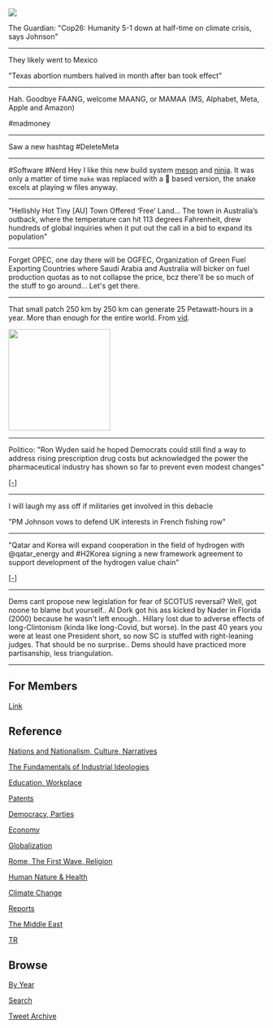 <img src="https://drive.google.com/uc?export=view&id=1B2wf9R7AMH1d7Vw6e2mucLbIQ5NSjir7"/>

The Guardian: "Cop26: Humanity 5-1 down at half-time on climate crisis, says Johnson"

---

They likely went to Mexico

"Texas abortion numbers halved in month after ban took effect"

---

Hah. Goodbye FAANG, welcome MAANG, or MAMAA (MS, Alphabet, Meta, Apple
and Amazon)

\#madmoney

---

Saw a new hashtag \#DeleteMeta

---

\#Software \#Nerd Hey I like this new build system [meson](http://mesonbuild.com/)
and [ninja](https://ninja-build.org/). It was only a matter of time `make`
was replaced with a 🐍 based version, the snake excels at playing w files anyway.

---

"Hellishly Hot Tiny [AU] Town Offered ‘Free’ Land...  The town in
Australia’s outback, where the temperature can hit 113 degrees
Fahrenheit, drew hundreds of global inquiries when it put out the call
in a bid to expand its population"

---

Forget OPEC, one day there will be OGFEC, Organization of Green Fuel
Exporting Countries where Saudi Arabia and Australia will bicker on
fuel production quotas as to not collapse the price, bcz there'll be
so much of the stuff to go around... Let's get there.

---

That small patch 250 km by 250 km can generate 25 Petawatt-hours
in a year. More than enough for the entire world.
From [vid](https://youtu.be/gtmWGPaDkoI?t=417).

<img width="200" src="https://pbs.twimg.com/media/FCtvwEsXMAYg9Tp?format=png&name=small"/>

---

Politico: "Ron Wyden said he hoped Democrats could still find a way to
address rising prescription drug costs but acknowledged the power the
pharmaceutical industry has shown so far to prevent even modest
changes"

[[-]](https://www.politico.com/news/2021/10/28/democrats-drug-pricing-social-spending-517490)

---

I will laugh my ass off if militaries get involved in this debacle

"PM Johnson vows to defend UK interests in French fishing row"

---

"Qatar and Korea will expand cooperation in the field of hydrogen with
@qatar_energy and #H2Korea signing a new framework agreement to
support development of the hydrogen value chain"

[[-]](https://www.h2-view.com/story/qatarenergy-h2korea-sign-agreement-to-expand-and-enhance-the-hydrogen-supply-chain/)

---

Dems cant propose new legislation for fear of SCOTUS reversal? Well,
got noone to blame but yourself.. Al Dork got his ass kicked by Nader
in Florida (2000) because he wasn't left enough.. Hillary lost due to
adverse effects of long-Clintonism (kinda like long-Covid, but worse).
In the past 40 years you were at least one President short, so now SC
is stuffed with right-leaning judges. That should be no
surprise.. Dems should have practiced more partisanship, less
triangulation.

---

## For Members

[Link](https://thirdwave-members.herokuapp.com)

## Reference

[Nations and Nationalism, Culture, Narratives](/2013/02/nations-and-nationalism.md)

[The Fundamentals of Industrial Ideologies](/2011/04/fundamentals-of-industrial-ideologies.md)

[Education, Workplace](2017/09/education-workplace.md)

[Patents](/2018/09/patents.md)

[Democracy, Parties](/2016/11/democracy.md)

[Economy](/2018/05/economy.md)

[Globalization](/2018/09/globalization.md)

[Rome, The First Wave, Religion](/2017/12/rome.md)

[Human Nature & Health](/2020/07/human-nature.md)

[Climate Change](/2018/12/climate.md)

[Reports](/2019/05/reports.md)

[The Middle East](/2019/07/middleeast.md)

[TR](../tr)

## Browse

[By Year](years.md)

[Search](search.html)

[Tweet Archive](/tweets/README.md)


